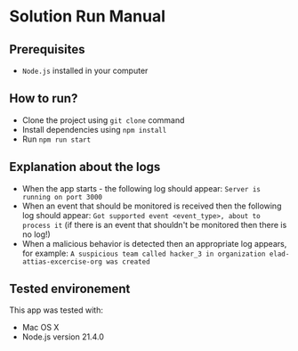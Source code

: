 # Solution Run Manual

## Prerequisites
- `Node.js` installed in your computer

## How to run?
- Clone the project using `git clone` command
- Install dependencies using `npm install`
- Run `npm run start`

## Explanation about the logs
- When the app starts - the following log should appear: `Server is running on port 3000`
- When an event that should be monitored is received then the following log should appear: `Got supported event <event_type>, about to process it` (if there is an event that shouldn't be monitored then there is no log!)
- When a malicious behavior is detected then an appropriate log appears, for example: `A suspicious team called hacker_3 in organization elad-attias-excercise-org was created`

## Tested environement
This app was tested with:
- Mac OS X
- Node.js version 21.4.0
